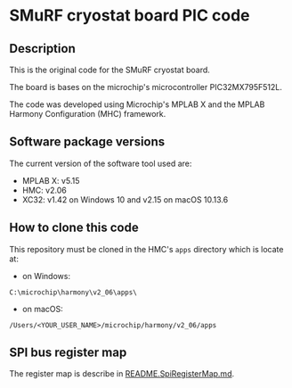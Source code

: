 # SMuRF cryostat board PIC code

## Description

This is the original code for the SMuRF cryostat board.

The board is bases on the microchip's microcontroller PIC32MX795F512L.

The code was developed using Microchip's MPLAB X and the MPLAB Harmony Configuration (MHC) framework.

## Software package versions

The current version of the software tool used are:
- MPLAB X: v5.15
- HMC: v2.06
- XC32: v1.42 on Windows 10 and v2.15 on macOS 10.13.6

## How to clone this code

This repository must be cloned in the HMC's `apps` directory which is locate at:

- on Windows:
```
C:\microchip\harmony\v2_06\apps\
```

- on macOS:

```
/Users/<YOUR_USER_NAME>/microchip/harmony/v2_06/apps
```

## SPI bus register map

The register map is describe in [README.SpiRegisterMap.md](README.SpiRegisterMap.md).